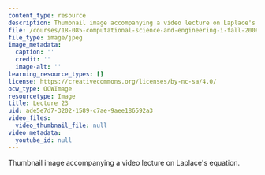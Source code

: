 ```yaml
---
content_type: resource
description: Thumbnail image accompanying a video lecture on Laplace's equation.
file: /courses/18-085-computational-science-and-engineering-i-fall-2008/ade5e7d732021589c7ae9aee186592a3_23.jpg
file_type: image/jpeg
image_metadata:
  caption: ''
  credit: ''
  image-alt: ''
learning_resource_types: []
license: https://creativecommons.org/licenses/by-nc-sa/4.0/
ocw_type: OCWImage
resourcetype: Image
title: Lecture 23
uid: ade5e7d7-3202-1589-c7ae-9aee186592a3
video_files:
  video_thumbnail_file: null
video_metadata:
  youtube_id: null
---
```

Thumbnail image accompanying a video lecture on Laplace's equation.